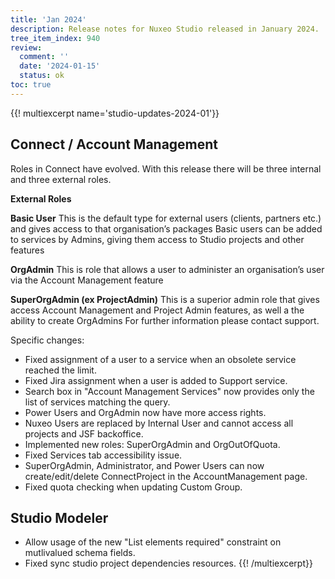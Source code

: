 ```yaml
---
title: 'Jan 2024'
description: Release notes for Nuxeo Studio released in January 2024.
tree_item_index: 940
review:
  comment: ''
  date: '2024-01-15'
  status: ok
toc: true
---
```


{{! multiexcerpt name='studio-updates-2024-01'}}

## Connect / Account Management

Roles in Connect have evolved. With this release there will be three internal and three external roles.

**External Roles**

**Basic User**
This is the default type for external users  (clients, partners etc.) and gives access to that organisation’s packages 
Basic users can be added to services by Admins, giving them access to Studio projects and other features

**OrgAdmin**
This is role that allows a user to administer an organisation’s user via the Account Management feature

**SuperOrgAdmin (ex ProjectAdmin)**
This is a superior admin role that gives access Account Management and Project Admin features, as well a the ability to create OrgAdmins
For further information please contact support.

Specific changes:

- Fixed assignment of a user to a service when an obsolete service reached the limit.
- Fixed Jira assignment when a user is added to Support service.
- Search box in "Account Management Services" now provides only the list of services matching the query.
- Power Users and OrgAdmin now have more access rights.
- Nuxeo Users are replaced by Internal User and cannot access all projects and JSF backoffice.
- Implemented new roles: SuperOrgAdmin and OrgOutOfQuota.
- Fixed Services tab accessibility issue.
- SuperOrgAdmin, Administrator, and Power Users can now create/edit/delete ConnectProject in the AccountManagement page.
- Fixed quota checking when updating Custom Group.

## Studio Modeler
- Allow usage of the new "List elements required" constraint on mutlivalued schema fields.
- Fixed sync studio project dependencies resources.
{{! /multiexcerpt}}
